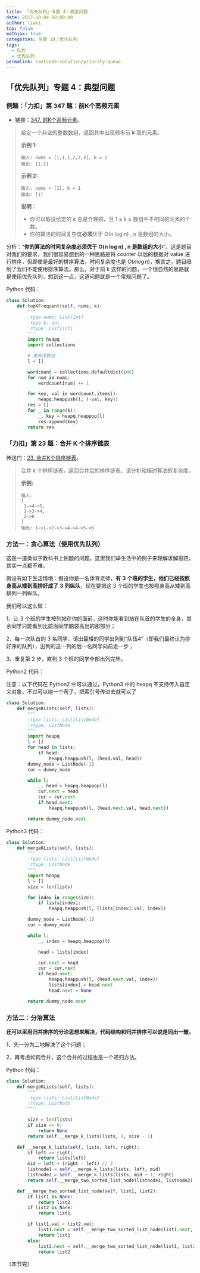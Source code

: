 ```yaml
---
title: 「优先队列」专题 4：典型问题
date: 2017-10-04 08:00:00
author: liwei
top: false
mathjax: true
categories: 专题 10：优先队列
tags:
  - 队列
  - 优先队列
permalink: leetcode-solution/priority-queue
---
```


## 「优先队列」专题 4：典型问题


### 例题：「力扣」第 347 题：前K个高频元素

+ 链接：[347. 前K个高频元素](https://leetcode-cn.com/problems/top-k-frequent-elements/)。

> 给定一个非空的整数数组，返回其中出现频率前 **k** 高的元素。
>
> **示例 1:**
>
> ```
> 输入: nums = [1,1,1,2,2,3], k = 2
> 输出: [1,2]
> ```
>
> **示例 2:**
>
> ```
> 输入: nums = [1], k = 1
> 输出: [1]
> ```
>
> **说明：**
>
> - 你可以假设给定的 *k* 总是合理的，且 1 ≤ k ≤ 数组中不相同的元素的个数。
> - 你的算法的时间复杂度**必须**优于 O(*n* log *n*) , *n* 是数组的大小。

分析：“**你的算法的时间复杂度必须优于** **O(n log n) , n 是数组的大小**”。这是题目对我们的要求，我们很容易想到的一种思路是将 counter 以后的数据对 value 进行排序，但即使是最好的排序算法，时间复杂度也是 $O(n \log n)$，换言之，题目限制了我们不能使用排序算法。那么，对于前 k 这样的问题，一个很自然的思路就是使用优先队列，想到这一点，这道问题就是一个常规问题了。

Python 代码：

```python
class Solution:
    def topKFrequent(self, nums, k):
        """
        :type nums: List[int]
        :type k: int
        :rtype: List[int]
        """
        import heapq
        import collections

        # 堆有序数组
        l = []

        wordcount = collections.defaultdict(int)
        for num in nums:
            wordcount[num] += 1

        for key, val in wordcount.items():
            heapq.heappush(l, (-val, key))
        res = []
        for _ in range(k):
            _, key = heapq.heappop(l)
            res.append(key)
        return res
```

### 「力扣」第 23 题：合并 K 个排序链表

传送门：[23. 合并K个排序链表](https://leetcode-cn.com/problems/merge-k-sorted-lists/)。

>合并 *k* 个排序链表，返回合并后的排序链表。请分析和描述算法的复杂度。
>
>**示例:**
>
>```
>输入:
>[
>  1->4->5,
>  1->3->4,
>  2->6
>]
>输出: 1->1->2->3->4->4->5->6
>```

### 方法一：贪心算法（使用优先队列）

这是一道类似于教科书上例题的问题。这里我们举生活中的例子来理解求解思路，其实一点都不难。

假设有如下生活情境：假设你是一名体育老师，**有** **3** **个班的学生，他们已经按照身高从矮到高排好成了** **3** **列纵队**，现在要把这 3 个班的学生也按照身高从矮到高排列一列纵队。

我们可以这么做：

1、让 3 个班的学生按列站在你的面前，这时你能看到站在队首的学生的全身，其余同学只能看到比前面同学脑袋高出的那部分；

2、每一次队首的 3 名同学，请出最矮的同学出列到“队伍4”（即我们最终认为排好序的队列），出列的这一列的后一名同学向前走一步；

3、重复第 2 步，直到 3 个班的同学全部出列完毕。

Python2 代码：

注意：以下代码在 Python2 中可以通过，Python3 中的 heapq 不支持传入自定义对象，不过可以绕一个弯子，把索引号传进去就可以了

```python
class Solution:
    def mergeKLists(self, lists):
        """
        :type lists: List[ListNode]
        :rtype: ListNode
        """
        import heapq
        l = []
        for head in lists:
            if head:
                heapq.heappush(l, (head.val, head))
        dummy_node = ListNode(-1)
        cur = dummy_node

        while l:
            _, head = heapq.heappop(l)
            cur.next = head
            cur = cur.next
            if head.next:
                heapq.heappush(l, (head.next.val, head.next))

        return dummy_node.next
```

Python3 代码：

```python
class Solution:
    def mergeKLists(self, lists):
        """
        :type lists: List[ListNode]
        :rtype: ListNode
        """
        import heapq
        l = []
        size = len(lists)

        for index in range(size):
            if lists[index]:
                heapq.heappush(l, (lists[index].val, index))

        dummy_node = ListNode(-1)
        cur = dummy_node

        while l:
            _, index = heapq.heappop(l)

            head = lists[index]

            cur.next = head
            cur = cur.next
            if head.next:
                heapq.heappush(l, (head.next.val, index))
                lists[index] = head.next
                head.next = None

        return dummy_node.next
```

### 方法二：分治算法

**还可以采用归并排序的分治思想来解决，代码结构和归并排序可以说是同出一辙。**

1、先一分为二地解决了这个问题；

2、再考虑如何合并，这个合并的过程也是一个递归方法。 

Python 代码：

```python
class Solution:
    def mergeKLists(self, lists):
        """
        :type lists: List[ListNode]
        :rtype: ListNode
        """

        size = len(lists)
        if size == 0:
            return None
        return self.__merge_k_lists(lists, 0, size - 1)

    def __merge_k_lists(self, lists, left, right):
        if left >= right:
            return lists[left]
        mid = left + (right - left) // 2
        listnode1 = self.__merge_k_lists(lists, left, mid)
        listnode2 = self.__merge_k_lists(lists, mid + 1, right)
        return self.__merge_two_sorted_list_node(listnode1, listnode2)

    def __merge_two_sorted_list_node(self, list1, list2):
        if list1 is None:
            return list2
        if list2 is None:
            return list1

        if list1.val < list2.val:
            list1.next = self.__merge_two_sorted_list_node(list1.next, list2)
            return list1
        else:
            list2.next = self.__merge_two_sorted_list_node(list1, list2.next)
            return list2
```

（本节完）



